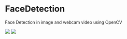 # FaceDetection

Face Detection in image and webcam video using OpenCV

<image src = "images/cr7.jpg"> <image src = "images/CR7_1.png">
